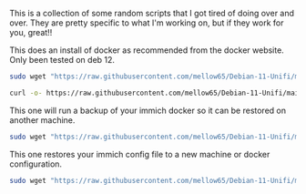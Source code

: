 This is a collection of some random scripts that I got tired of doing over and over.  They are pretty specific to what I'm working on, but if they work for you, great!!


This does an install of docker as recommended from the docker website.  Only been tested on deb 12. 
```bash
sudo wget "https://raw.githubusercontent.com/mellow65/Debian-11-Unifi/main/deb12-docker.sh" -O deb12-docker.sh && sudo chmod +x deb12-docker.sh && ./deb12-docker.sh

curl -o- https://raw.githubusercontent.com/mellow65/Debian-11-Unifi/main/deb12-docker.sh | bash

```


This one will run a backup of your immich docker so it can be restored on another machine. 
```bash
sudo wget "https://raw.githubusercontent.com/mellow65/Debian-11-Unifi/main/immich-backup.sh" -O immich-backup.sh && sudo chmod +x immich-backup.sh && ./immich-backup.sh
```



This one restores your immich config file to a new machine or docker configuration.
```bash
sudo wget "https://raw.githubusercontent.com/mellow65/Debian-11-Unifi/main/restore-immich.sh" -O restore-immich.sh && sudo chmod +x restore-immich.sh && ./restore-immich.sh
```
